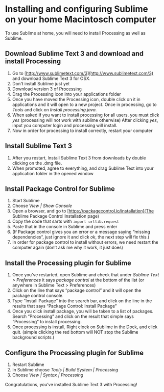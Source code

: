 Installing and configuring Sublime on your home Macintosch computer
=============================

To use Sublime at home, you will need to install Processing as well as Sublime.

Download Sublime Text 3 and download and install Processing
---------------
1. Go to [http://www.sublimetext.com/3](http://www.sublimetext.com/3) and download Sublime Text 3 for OSX. 
2. Don't install Sublime just yet
3. Download version 3 of [Processing](https://processing.org/download/?processing)
4. Drag the Processing icon into your applications folder
5. Once you have moved the Processing icon, double click on it in applications and it will open to a new project. Once in processing, go to *Tools* and click on *Install processing.java*.
6. When asked if you want to install processing for all users, you must click *yes* (processing will not work with sublime otherwise)
After clicking *yes*, input you computer login and processing will install.
7. Now in order for processing to install correctly, restart your computer

Install Sublime Text 3
------------------
1. After you restart, Install Sublime Text 3 from downloads by double clicking on the .dmg file.
2. When promoted, agree to everything, and drag Sublime Text into your application folder in the opened window


Install Package Control for Sublime
---------------
1. Start Sublime
2. Choose *View | Show Console*
3. Open a browser, and go to [https://packagecontrol.io/installation](The Sublime Package Control Installation page)
4. Copy the code that sarts with `import urllib.request`
5. Paste that in the console in Sublime and press enter
6. (If Package control gives you an error or a message saying “missing dependencies”, just ignore it and click *ok*, the next step will fix this.)
7. In order for package control to install without errors, we need restart the computer again (don’t ask me why it work, it just does)

Install the Processing plugin for Sublime
---------------
1. Once you’ve restarted, open Sublime and check that under *Sublime Text > Preferences* it says *package control* at the bottom of the list (or anywhere in Sublime Text > Preferences)
2. Click on the line that says “package control” and it will open the package control console.
3. Type “Install Package” into the search bar, and click on the line in the results that says “Package Control: Install Package”
4. Once you click install package, you will be taken to a list of packages. Search “Processing” and click on the result that simple says “Processing” to install processing.
5. Once processing is install, Right clock on Sublime in the Dock, and click quit. (simple clicking the red bottom will NOT stop the Sublime background scripts.)


Configure the Processing plugin for Sublime
---------------
1. Restart Sublime
2. In Sublime choose *Tools | Build System | Processing*
3. Choose *View | Syntax | Processing*

Congratulations, you’ve installed Sublime Text 3 with Processing!

